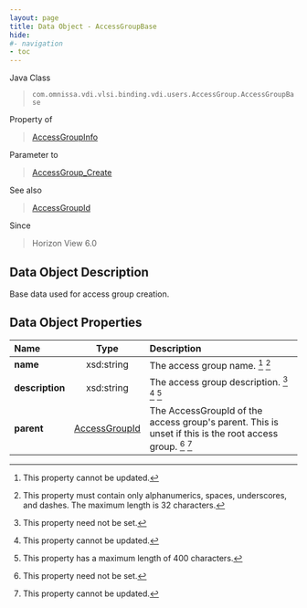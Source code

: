 ```yaml
---
layout: page
title: Data Object - AccessGroupBase
hide:
#- navigation
- toc
---
```






Java Class
> `com.omnissa.vdi.vlsi.binding.vdi.users.AccessGroup.AccessGroupBase`

Property of
> [AccessGroupInfo](vdi.users.AccessGroup.AccessGroupInfo.md#field_detail)

Parameter to
> [AccessGroup_Create](vdi.users.AccessGroup.md#create)

See also
> [AccessGroupId](vdi.entity.AccessGroupId.md)

Since
> Horizon View 6.0


## Data Object Description

Base data used for access group creation.

## Data Object Properties

 Name | Type | Description
:---|:---:|:---
**name**|  xsd:string|  The access group name. [^2] [^3]
**description**|  xsd:string|  The access group description. [^1] [^2] [^4]
**parent**| [AccessGroupId](vdi.entity.AccessGroupId.md)|  The AccessGroupId of the access group's parent. This is unset if this is the root access group. [^1] [^2]


 


[^1]: This property need not be set.
[^2]: This property cannot be updated.
[^3]: This property must contain only alphanumerics, spaces, underscores, and dashes. The maximum length is 32 characters.
[^4]: This property has a maximum length of 400 characters.